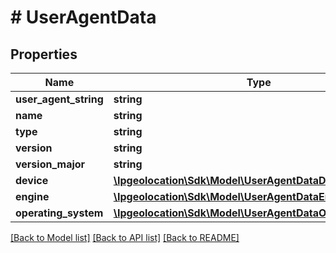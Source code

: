 # # UserAgentData

## Properties

Name | Type | Description | Notes
------------ | ------------- | ------------- | -------------
**user_agent_string** | **string** |  | [optional]
**name** | **string** |  | [optional]
**type** | **string** |  | [optional]
**version** | **string** |  | [optional]
**version_major** | **string** |  | [optional]
**device** | [**\Ipgeolocation\Sdk\\Model\UserAgentDataDevice**](UserAgentDataDevice.md) |  | [optional]
**engine** | [**\Ipgeolocation\Sdk\\Model\UserAgentDataEngine**](UserAgentDataEngine.md) |  | [optional]
**operating_system** | [**\Ipgeolocation\Sdk\\Model\UserAgentDataOperatingSystem**](UserAgentDataOperatingSystem.md) |  | [optional]

[[Back to Model list]](../../README.md#models) [[Back to API list]](../../README.md#endpoints) [[Back to README]](../../README.md)
